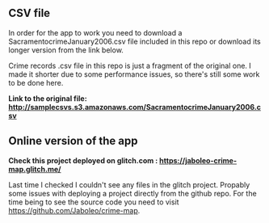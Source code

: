 ## CSV file
In order for the app to work you need to download a SacramentocrimeJanuary2006.csv file included in this repo or download its longer version from the link below.

Crime records .csv file in this repo is just a fragment of the original one. I made it shorter due to some performance issues, so there's still some work to be done here.

**Link to the original file: http://samplecsvs.s3.amazonaws.com/SacramentocrimeJanuary2006.csv**
## Online version of the app
**Check this project deployed on glitch.com : https://jaboleo-crime-map.glitch.me/**

Last time I checked I couldn't see any files in the glitch project. Propably some issues with deploying a project directly from the github repo. For the time being to see the source code you need to visit https://github.com/Jaboleo/crime-map.
